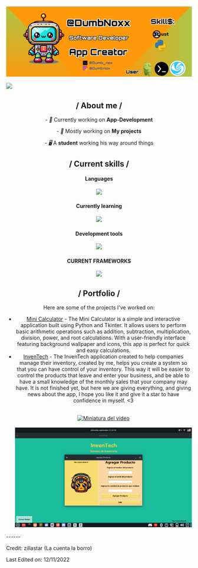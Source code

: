 <p align="center">
  <img src="/resources/Banneer.png">
</p>

<img src="https://readme-typing-svg.herokuapp.com?font=Fira+Code&weight=500&pause=1000&color=89CFF0&width=435&lines=Hello,+I'm+Dylan+Marcano.">

<div>

<h2 align="center"> / About me /</h2>
<p align="center">
  - <i>👑</i> Currently working on <b>App-Development</b>
</p>
<p align="center">
  - <i>🎩</i> Mostly working on <b>My projects</b>
</p>
<p align="center">
  - <i>🖥️</i> A <b>student</b> working his way around things
</p>

<h2 align="center"> / Current skills / </h2>
<h4 align="center"> Languages </h4>
<p align="center">
  <a href="https://skillicons.dev">
    <img src="https://skillicons.dev/icons?i=py"/>
  </a>
</p>
<h4 align="center"> Currently learning </h4>
<p align="center">
  <a href="https://skillicons.dev">
    <img src="https://skillicons.dev/icons?i=java" />
  </a>
</p>

<h4 align="center"> Development tools </h4>
<p align="center">
  <a href="https://skillicons.dev">
    <img src="https://skillicons.dev/icons?i=bash,neovim,git," />
  </a>
</p>
<h4 align="center"> CURRENT FRAMEWORKS </h4>
<p align="center">
  <a href="https://skillicons.dev">
    <img src="https://skillicons.dev/icons?i=flask" />
  </a>
</p>


<h2 align="center"> / Portfolio / </h2>
<p align="center">
  Here are some of the projects I've worked on:
</p>
<ul align="center">
  <li><a href="https://github.com/DumbNoxx/Mini-calculator">Mini Calculator</a> - The Mini Calculator is a simple and interactive application built using Python and Tkinter. It allows users to perform basic arithmetic operations such as addition, subtraction, multiplication, division, power, and root calculations. With a user-friendly interface featuring background wallpaper and icons, this app is perfect for quick and easy calculations.</li>
<lu align="center">
  <li><a href='https://github.com/DumbNoxx/InvenTech2'>InvenTech</a> - The InvenTech application created to help companies manage their inventory, created by me, helps you create a system so that you can have control of your inventory. This way it will be easier to control the products that leave and enter your business, and be able to have a small knowledge of the monthly sales that your company may have. It is not finished yet, but here we are giving everything, and giving news about the app, I hope you like it and give it a star to have confidence in myself. <3 
    <br>
    <br>

[![Miniatura del video](https://img.youtube.com/vi/1AMPAmph0d4/0.jpg)](https://www.youtube.com/watch?v=1AMPAmph0d4)
  <br>
  <br>
  <img src='/resources/pantala.png'>

  </li>
</div>
------

Credit: zillastar (La cuenta la borro)

Last Edited on: 12/11/2022
